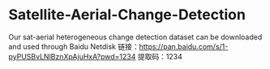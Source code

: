 # Satellite-Aerial-Change-Detection

Our sat-aerial heterogeneous change detection dataset can be downloaded and used through Baidu Netdisk
链接：https://pan.baidu.com/s/1-pyPUSBvLNlBznXpAjuHxA?pwd=1234 
提取码：1234
